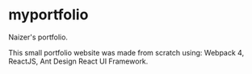 # myportfolio
Naizer's portfolio. 

This small portfolio website was made from scratch using:
Webpack 4, ReactJS, Ant Design React UI Framework.
